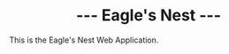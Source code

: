 <h1 style="text-align:center">--- Eagle's Nest ---</h1>

This is the Eagle's Nest Web Application. 
